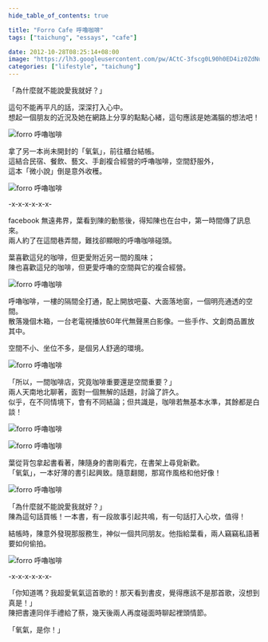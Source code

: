 ```yaml
---
hide_table_of_contents: true

title: "Forro Cafe 呼嚕咖啡"
tags: ["taichung", "essays", "cafe"]

date: 2012-10-28T08:25:14+08:00
image: "https://lh3.googleusercontent.com/pw/ACtC-3fscg0L90h0ED4iz0ZdNuYmPzh-mRvFvOgRGvrHkG2xoQb462bOEe--8vGFmfRGcYifK8H_8uK2V4bq5AJO7prqQHaAvytCH3M1H5fiTktibdyfkeLySDqldUZPLwRENhixlFtKt6Pn3TlBmXjtb0hRhQ=w799-h533-no?authuser=0"
categories: ["lifestyle", "taichung"]
---
```


「為什麼就不能說愛我就好？」

這句不能再平凡的話，深深打入心中。  
想起一個朋友的近況及她在網路上分享的點點心緒，這句應該是她滿腦的想法吧！

<!--more-->

![forro 呼嚕咖啡](https://lh3.googleusercontent.com/pw/ACtC-3epYtP3yXKUrycvDadil5vCMWTeAOixUVSxom459DBXGdC2izl8b8gXi4Syve0H_Yy704hwM9YE7Sq_agFvqMjHCVVMjB8R5EcySwOZUzNIMG78QxX5I76PbSQW9h48eI8rqFjSqB-HdQC4Y0FNu0Mg6Q=w799-h533-no?authuser=0)

拿了另一本尚未開封的「氧氣」，前往櫃台結帳。  
這結合民宿、餐飲、藝文、手創複合經營的呼嚕咖啡，空間舒服外，  
這本「微小說」倒是意外收穫。

![forro 呼嚕咖啡](https://lh3.googleusercontent.com/pw/ACtC-3dzMKvSPJJPZYoLR-hwxMTY0HVWwg3AzLqOUO2eIlDO64H2nUav5C5HCdH1TAhZU29k_2O7YuBeEk6NZsuwpFb_i323j9rIRvts-OQRNvXoMwpOjMOyGgk9E5XaWNO9JduGOWJrRT2HnlLlo8mCzgijLA=w799-h533-no?authuser=0)

-x-x-x-x-x-x-

facebook 無遠弗界，葉看到陳的動態後，得知陳也在台中，第一時間傳了訊息來。  
兩人約了在這間巷弄間，難找卻顯眼的呼嚕咖啡碰頭。

葉喜歡這兒的咖啡，但更愛附近另一間的風味；  
陳也喜歡這兒的咖啡，但更愛呼嚕的空間與它的複合經營。

![forro 呼嚕咖啡](https://lh3.googleusercontent.com/pw/ACtC-3fVYhpsmAeu7QgC_DaEonb0MpAn7o_kQrjl46M5qVsnFBmo_FwPxYpOBPvRrWlcoPvuUFh0BobnQs2ETQRLmvn1meNnpTutSH0bSyK3R8K31Zay7VaZmuqlkY3CTIf0QHHNHm4RTVDaqlm5kpfeKujKXw=w799-h533-no?authuser=0)

呼嚕咖啡，一樓的隔間全打通，配上開放吧臺、大面落地窗，一個明亮通透的空間。  
散落幾個木箱，一台老電視播放60年代無聲黑白影像。一些手作、文創商品置放其中。  

空間不小、坐位不多，是個另人舒適的環境。

![forro 呼嚕咖啡](https://lh3.googleusercontent.com/pw/ACtC-3eTSx1u77Aml2--_xuSULK3u3NpwWhF14_5InfG_SnXHWxPhPIR8mrp0rI1J1L-FzoyBcB-wRuZp5MmoUlqYZTnQN7hKCRq9itB3-NgIRMUOvppRswc6EHU0l6G7iisdghCv8KnX7Y3ZAdcZSX1vSSWYQ=w533-h799-no?authuser=0)

「所以，一間咖啡店，究竟咖啡重要還是空間重要？」  
兩人天南地北聊著，面對一個無解的話題，討論了許久。  
似乎，在不同情境下，會有不同結論；但共識是，咖啡若無基本水準，其餘都是白談！

![forro 呼嚕咖啡](https://lh3.googleusercontent.com/pw/ACtC-3fXbpSfla2q5FOxWSAnSKEnoODQzpr3xqg-teUZ8R3FRlZUDIEfyT07y8xjdC7wUWcZmQnzeITZHmBWH81FN1WZ27r0R8W7MGGot0Mhk3dx1iqaluSvo35lrRoCL8_R7_rza3PiPgR2rlmCweeqiDnymg=w533-h799-no?authuser=0)

![forro 呼嚕咖啡](https://lh3.googleusercontent.com/pw/ACtC-3fD93DAybRqddTgmvSbhPZBBckszOHVwOMekMuTwFMd0eKDi_mTOZgXUtCCPAtxUyA9tWfJAmJmJK3e3LU47p_opOuUDr91rmYSYw93ILq-G_TkTExc7ArVP6fkSOx96h12qfqJYPgtrrAAI1hhaSNJEA=w533-h799-no?authuser=0)

葉從背包拿起書看著，陳隨身的書剛看完，在書架上尋覓新歡。  
「氧氣」，一本好薄的書引起興致。隨意翻閱，那寫作風格和他好像！

![forro 呼嚕咖啡](https://lh3.googleusercontent.com/pw/ACtC-3dwliiIdtn_UEG22zUPInyRNSLHDlAX_NtdKksMyO5jfcUIN3H1ebWRgH51w_pcNGRQZkhNdc-5LLsBbtT4ncswljyWit46elqlLKq9OGgqjeA9W8EEVjvuUDqxueO128JgLQQvp-U3lcBUn-_O4QW2xw=w799-h533-no?authuser=0)

「為什麼就不能說愛我就好？」  
陳為這句話買帳！一本書，有一段故事引起共鳴，有一句話打入心坎，值得！

結帳時，陳意外發現那服務生，神似一個共同朋友。他指給葉看，兩人竊竊私語著要如何偷拍。

![forro 呼嚕咖啡](https://lh3.googleusercontent.com/pw/ACtC-3d-lrkZ2pFXN7ckDFSc-sdB-QEuHnsw8oJJDweru3A_o7wlO5fQrSpNS9DPXV_pMzOpQ3dGBs2w-RSim00NRHY9SWNUdB6UbsRxkzu9p1nKPYcHUxt8Ex7oLdHSzcA3buGi47lc4dRbfLbsdX7bEQ1WGQ=w799-h533-no?authuser=0)

-x-x-x-x-x-x-

「你知道嗎？我超愛氧氣這首歌的！那天看到書皮，覺得應該不是那首歌，沒想到真是！」  
陳把書連同伴手禮給了蔡，幾天後兩人再度碰面時聊起裡頭情節。

「氧氣，是你！」
